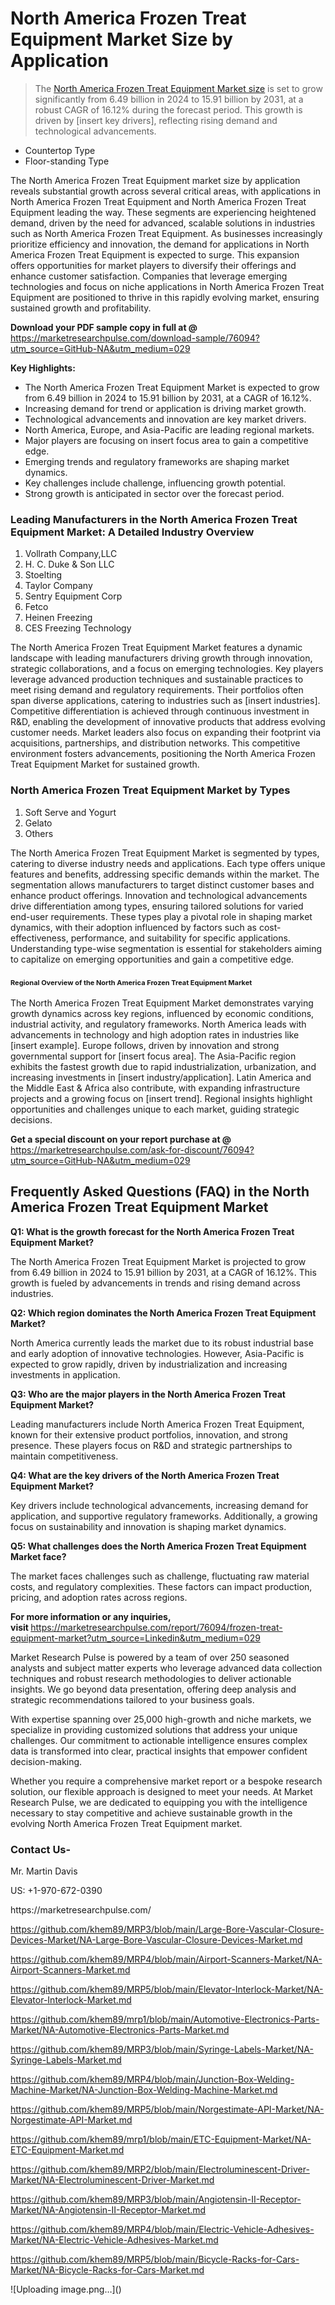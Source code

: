 <h1>North America Frozen Treat Equipment Market&nbsp;Size by Application</h1><blockquote><p>The <a href="https://marketresearchpulse.com/download-sample/76094?utm_source=GitHub-NA&amp;utm_medium=029">North America Frozen Treat Equipment Market size</a> is set to grow significantly from 6.49 billion in 2024 to 15.91 billion by 2031, at a robust CAGR of 16.12% during the forecast period. This growth is driven by [insert key drivers], reflecting rising demand and technological advancements.</p></blockquote><ul><li>Countertop Type<li> Floor-standing Type</li></ul><p>The North America Frozen Treat Equipment market size by application reveals substantial growth across several critical areas, with applications in North America Frozen Treat Equipment and North America Frozen Treat Equipment leading the way. These segments are experiencing heightened demand, driven by the need for advanced, scalable solutions in industries such as North America Frozen Treat Equipment. As businesses increasingly prioritize efficiency and innovation, the demand for applications in North America Frozen Treat Equipment is expected to surge. This expansion offers opportunities for market players to diversify their offerings and enhance customer satisfaction. Companies that leverage emerging technologies and focus on niche applications in North America Frozen Treat Equipment are positioned to thrive in this rapidly evolving market, ensuring sustained growth and profitability.</p><p><strong>Download your PDF sample copy in full at @ </strong><a href="https://marketresearchpulse.com/download-sample/76094?utm_source=GitHub-NA&amp;utm_medium=029">https://marketresearchpulse.com/download-sample/76094?utm_source=GitHub-NA&amp;utm_medium=029</a></p><p><strong>Key Highlights: </strong></p><ul><li>The North America Frozen Treat Equipment Market is expected to grow from 6.49 billion in 2024 to 15.91 billion by 2031, at a CAGR of 16.12%.</li><li>Increasing demand for trend or application is driving market growth.</li><li>Technological advancements and innovation are key market drivers.</li><li>North America, Europe, and Asia-Pacific are leading regional markets.</li><li>Major players are focusing on insert focus area to gain a competitive edge.</li><li>Emerging trends and regulatory frameworks are shaping market dynamics.</li><li>Key challenges include challenge, influencing growth potential.</li><li>Strong growth is anticipated in sector over the forecast period.</li></ul><h3>Leading Manufacturers in the North America Frozen Treat Equipment Market: A Detailed Industry Overview</h3><ol><li>Vollrath Company,LLC</li><li>H. C. Duke & Son LLC</li><li>Stoelting</li><li>Taylor Company</li><li>Sentry Equipment Corp</li><li>Fetco</li><li>Heinen Freezing</li><li>CES Freezing Technology</li></ol><div class="flex max-w-full flex-col flex-grow"><div class="min-h-8 text-message flex w-full flex-col items-end gap-2 whitespace-normal break-words [.text-message+&amp;]:mt-5" dir="auto" data-message-author-role="assistant" data-message-id="fd8432e4-4910-450d-b182-61b7bfb0a01f" data-message-model-slug="gpt-4o"><div class="flex w-full flex-col gap-1 empty:hidden first:pt-[3px]"><div class="markdown prose w-full break-words dark:prose-invert light"><p>The North America Frozen Treat Equipment Market features a dynamic landscape with leading manufacturers driving growth through innovation, strategic collaborations, and a focus on emerging technologies. Key players leverage advanced production techniques and sustainable practices to meet rising demand and regulatory requirements. Their portfolios often span diverse applications, catering to industries such as [insert industries]. Competitive differentiation is achieved through continuous investment in R&amp;D, enabling the development of innovative products that address evolving customer needs. Market leaders also focus on expanding their footprint via acquisitions, partnerships, and distribution networks. This competitive environment fosters advancements, positioning the North America Frozen Treat Equipment Market for sustained growth.</p></div></div></div></div><h3>North America Frozen Treat Equipment Market by Types</h3><ol><li>Soft Serve and Yogurt<li> Gelato<li> Others</li></ol><div class="flex max-w-full flex-col flex-grow"><div class="min-h-8 text-message flex w-full flex-col items-end gap-2 whitespace-normal break-words [.text-message+&amp;]:mt-5" dir="auto" data-message-author-role="assistant" data-message-id="084470be-0bb7-4664-bddf-5156b4f41249" data-message-model-slug="gpt-4o-mini"><div class="flex w-full flex-col gap-1 empty:hidden first:pt-[3px]"><div class="markdown prose w-full break-words dark:prose-invert light"><p>The North America Frozen Treat Equipment Market is segmented by types, catering to diverse industry needs and applications. Each type offers unique features and benefits, addressing specific demands within the market. The segmentation allows manufacturers to target distinct customer bases and enhance product offerings. Innovation and technological advancements drive differentiation among types, ensuring tailored solutions for varied end-user requirements. These types play a pivotal role in shaping market dynamics, with their adoption influenced by factors such as cost-effectiveness, performance, and suitability for specific applications. Understanding type-wise segmentation is essential for stakeholders aiming to capitalize on emerging opportunities and gain a competitive edge.</p></div></div></div></div><h3><span style="font-size: 11px;">Regional Overview of the North America Frozen Treat Equipment Market</span></h3><div class="flex max-w-full flex-col flex-grow"><div class="min-h-8 text-message flex w-full flex-col items-end gap-2 whitespace-normal break-words [.text-message+&amp;]:mt-5" dir="auto" data-message-author-role="assistant" data-message-id="e9038762-ce64-4e30-91c9-9bd413514231" data-message-model-slug="gpt-4o-mini"><div class="flex w-full flex-col gap-1 empty:hidden first:pt-[3px]"><div class="markdown prose w-full break-words dark:prose-invert light"><p>The North America Frozen Treat Equipment Market demonstrates varying growth dynamics across key regions, influenced by economic conditions, industrial activity, and regulatory frameworks. North America leads with advancements in technology and high adoption rates in industries like [insert example]. Europe follows, driven by innovation and strong governmental support for [insert focus area]. The Asia-Pacific region exhibits the fastest growth due to rapid industrialization, urbanization, and increasing investments in [insert industry/application]. Latin America and the Middle East &amp; Africa also contribute, with expanding infrastructure projects and a growing focus on [insert trend]. Regional insights highlight opportunities and challenges unique to each market, guiding strategic decisions.</p></div></div></div></div><p><strong>Get a special discount on your report purchase at @ </strong><a href="https://marketresearchpulse.com/ask-for-discount/76094?utm_source=GitHub-NA&amp;utm_medium=029">https://marketresearchpulse.com/ask-for-discount/76094?utm_source=GitHub-NA&amp;utm_medium=029</a></p><h2>Frequently Asked Questions (FAQ) in the North America Frozen Treat Equipment Market</h2><p><strong>Q1: What is the growth forecast for the North America Frozen Treat Equipment Market?</strong></p><p>The North America Frozen Treat Equipment Market is projected to grow from 6.49 billion in 2024 to 15.91 billion by 2031, at a CAGR of 16.12%. This growth is fueled by advancements in trends and rising demand across industries.</p><p><strong>Q2: Which region dominates the North America Frozen Treat Equipment Market?</strong></p><p>North America currently leads the market due to its robust industrial base and early adoption of innovative technologies. However, Asia-Pacific is expected to grow rapidly, driven by industrialization and increasing investments in application.</p><p><strong>Q3: Who are the major players in the North America Frozen Treat Equipment Market?</strong></p><p>Leading manufacturers include North America Frozen Treat Equipment, known for their extensive product portfolios, innovation, and strong presence. These players focus on R&amp;D and strategic partnerships to maintain competitiveness.</p><p><strong>Q4: What are the key drivers of the North America Frozen Treat Equipment Market?</strong></p><p>Key drivers include technological advancements, increasing demand for application, and supportive regulatory frameworks. Additionally, a growing focus on sustainability and innovation is shaping market dynamics.</p><p><strong>Q5: What challenges does the North America Frozen Treat Equipment Market face?</strong></p><p>The market faces challenges such as challenge, fluctuating raw material costs, and regulatory complexities. These factors can impact production, pricing, and adoption rates across regions.</p><p><strong>For more information or any inquiries, visit&nbsp;</strong><a href="https://marketresearchpulse.com/report/76094/frozen-treat-equipment-market?utm_source=Linkedin&utm_medium=029">https://marketresearchpulse.com/report/76094/frozen-treat-equipment-market?utm_source=Linkedin&utm_medium=029</a></p><p>Market Research Pulse is powered by a team of over 250 seasoned analysts and subject matter experts who leverage advanced data collection techniques and robust research methodologies to deliver actionable insights. We go beyond data presentation, offering deep analysis and strategic recommendations tailored to your business goals.</p><p>With expertise spanning over 25,000 high-growth and niche markets, we specialize in providing customized solutions that address your unique challenges. Our commitment to actionable intelligence ensures complex data is transformed into clear, practical insights that empower confident decision-making.</p><p>Whether you require a comprehensive market report or a bespoke research solution, our flexible approach is designed to meet your needs. At Market Research Pulse, we are dedicated to equipping you with the intelligence necessary to stay competitive and achieve sustainable growth in the evolving North America Frozen Treat Equipment market.</p><h3><strong>Contact Us-</strong></h3><p>Mr. Martin Davis</p><p>US: +1-970-672-0390</p><p>https://marketresearchpulse.com/</p><p><a href="https://github.com/khem89/MRP3/blob/main/Large-Bore-Vascular-Closure-Devices-Market/NA-Large-Bore-Vascular-Closure-Devices-Market.md">https://github.com/khem89/MRP3/blob/main/Large-Bore-Vascular-Closure-Devices-Market/NA-Large-Bore-Vascular-Closure-Devices-Market.md</a></p><p><a href="https://github.com/khem89/MRP4/blob/main/Airport-Scanners-Market/NA-Airport-Scanners-Market.md">https://github.com/khem89/MRP4/blob/main/Airport-Scanners-Market/NA-Airport-Scanners-Market.md</a></p><p><a href="https://github.com/khem89/MRP5/blob/main/Elevator-Interlock-Market/NA-Elevator-Interlock-Market.md">https://github.com/khem89/MRP5/blob/main/Elevator-Interlock-Market/NA-Elevator-Interlock-Market.md</a></p><p><a href="https://github.com/khem89/mrp1/blob/main/Automotive-Electronics-Parts-Market/NA-Automotive-Electronics-Parts-Market.md">https://github.com/khem89/mrp1/blob/main/Automotive-Electronics-Parts-Market/NA-Automotive-Electronics-Parts-Market.md</a></p><p><a href="https://github.com/khem89/MRP3/blob/main/Syringe-Labels-Market/NA-Syringe-Labels-Market.md">https://github.com/khem89/MRP3/blob/main/Syringe-Labels-Market/NA-Syringe-Labels-Market.md</a></p><p><a href="https://github.com/khem89/MRP4/blob/main/Junction-Box-Welding-Machine-Market/NA-Junction-Box-Welding-Machine-Market.md">https://github.com/khem89/MRP4/blob/main/Junction-Box-Welding-Machine-Market/NA-Junction-Box-Welding-Machine-Market.md</a></p><p><a href="https://github.com/khem89/MRP5/blob/main/Norgestimate-API-Market/NA-Norgestimate-API-Market.md">https://github.com/khem89/MRP5/blob/main/Norgestimate-API-Market/NA-Norgestimate-API-Market.md</a></p><p><a href="https://github.com/khem89/mrp1/blob/main/ETC-Equipment-Market/NA-ETC-Equipment-Market.md">https://github.com/khem89/mrp1/blob/main/ETC-Equipment-Market/NA-ETC-Equipment-Market.md</a></p><p><a href="https://github.com/khem89/MRP2/blob/main/Electroluminescent-Driver-Market/NA-Electroluminescent-Driver-Market.md">https://github.com/khem89/MRP2/blob/main/Electroluminescent-Driver-Market/NA-Electroluminescent-Driver-Market.md</a></p><p><a href="https://github.com/khem89/MRP3/blob/main/Angiotensin-II-Receptor-Market/NA-Angiotensin-II-Receptor-Market.md">https://github.com/khem89/MRP3/blob/main/Angiotensin-II-Receptor-Market/NA-Angiotensin-II-Receptor-Market.md</a></p><p><a href="https://github.com/khem89/MRP4/blob/main/Electric-Vehicle-Adhesives-Market/NA-Electric-Vehicle-Adhesives-Market.md">https://github.com/khem89/MRP4/blob/main/Electric-Vehicle-Adhesives-Market/NA-Electric-Vehicle-Adhesives-Market.md</a></p><p><a href="https://github.com/khem89/MRP5/blob/main/Bicycle-Racks-for-Cars-Market/NA-Bicycle-Racks-for-Cars-Market.md">https://github.com/khem89/MRP5/blob/main/Bicycle-Racks-for-Cars-Market/NA-Bicycle-Racks-for-Cars-Market.md</a></p>
![Uploading image.png…]()
